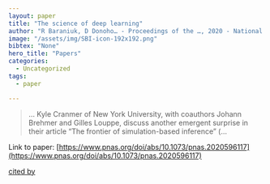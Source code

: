 ```yaml
---
layout: paper
title: "The science of deep learning"
author: "R Baraniuk, D Donoho… - Proceedings of the …, 2020 - National Acad Sciences"
image: "/assets/img/SBI-icon-192x192.png"
bibtex: "None"
hero_title: "Papers"
categories:
  - Uncategorized
tags:
  - paper

---
```

>… Kyle Cranmer of New York University, with coauthors Johann Brehmer and Gilles Louppe, discuss another emergent surprise in their article “The frontier of simulation-based inference” (…

Link to paper: [https://www.pnas.org/doi/abs/10.1073/pnas.2020596117](https://www.pnas.org/doi/abs/10.1073/pnas.2020596117)

[cited by](https://scholar.google.com/scholar?cites=17454054759384261013&as_sdt=2005&sciodt=0,5&hl=en&num=20)
